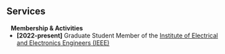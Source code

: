 ## Services
<!-- 
<h4 style="margin:0 10px 0;">Conference Reviewers</h4>

<ul style="margin:0 0 5px;">
  <li><a href="http://cvpr2023.thecvf.com/"><autocolor>IEEE/CVF Conference on Computer Vision and Pattern Recognition (CVPR) 2021-2023</autocolor></a></li>
  <li><a href="http://iccv2021.thecvf.com/"><autocolor>IEEE/CVF International Conference on Computer Vision (ICCV) 2021</autocolor></a></li>
  <li><a href="https://eccv2022.ecva.net/"><autocolor>European Conference on Computer Vision (ECCV) 2022</autocolor></a></li>
</ul> 
-->

<!--
<h4 style="margin:0 10px 0;">Journal Reviewers</h4>

<ul style="margin:0 0 20px;">
  <li><a href="https://www.frontiersin.org" target="_blank"> Frontiers in Surgery </a></li>
  <li><a href="https://www.jmcp.org" target="_blank"> Journal of Managed Care & Specialty Pharmacy </a></li>
</ul> 
-->


<h4 style="margin:0 10px 0;">Membership & Activities</h4>

<ul style="margin:0 0 20px;">
  <li><strong>[2022-present]</strong> Graduate Student Member of the <a href="https://www.ieee.org/" target="_blank"> Institute of Electrical and Electronics Engineers (IEEE) </a></li>
</ul>